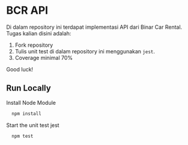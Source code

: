 # BCR API

Di dalam repository ini terdapat implementasi API dari Binar Car Rental.
Tugas kalian disini adalah:
1. Fork repository
2. Tulis unit test di dalam repository ini menggunakan `jest`.
3. Coverage minimal 70%

Good luck!



## Run Locally

Install Node Module

```bash
  npm install
```

Start the unit test jest

```bash
  npm test
```

